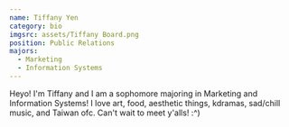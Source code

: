 ```yaml
---
name: Tiffany Yen
category: bio
imgsrc: assets/Tiffany Board.png
position: Public Relations
majors:
  - Marketing
  - Information Systems
---
```

Heyo! I'm Tiffany and I am a sophomore majoring in Marketing and Information Systems! I love art, food, aesthetic things, kdramas, sad/chill music, and Taiwan ofc. Can't wait to meet y'alls! :^)
